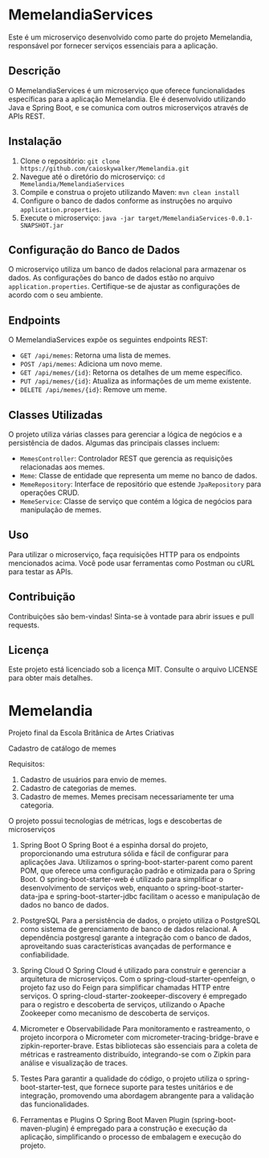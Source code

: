<!DOCTYPE html>
<html lang="pt-br">
<head>
    <meta charset="UTF-8">
    <meta name="viewport" content="width=device-width, initial-scale=1.0">
    <title>MemelandiaServices</title>
</head>
<body>
    <h1>MemelandiaServices</h1>
    <p>Este é um microserviço desenvolvido como parte do projeto Memelandia, responsável por fornecer serviços essenciais para a aplicação.</p>
    <h2>Descrição</h2>
    <p>O MemelandiaServices é um microserviço que oferece funcionalidades específicas para a aplicação Memelandia. Ele é desenvolvido utilizando Java e Spring Boot, e se comunica com outros microserviços através de APIs REST.</p>
    <h2>Instalação</h2>
    <ol>
        <li>Clone o repositório: <code>git clone https://github.com/caioskywalker/Memelandia.git</code></li>
        <li>Navegue até o diretório do microserviço: <code>cd Memelandia/MemelandiaServices</code></li>
        <li>Compile e construa o projeto utilizando Maven: <code>mvn clean install</code></li>
        <li>Configure o banco de dados conforme as instruções no arquivo <code>application.properties</code>.</li>
        <li>Execute o microserviço: <code>java -jar target/MemelandiaServices-0.0.1-SNAPSHOT.jar</code></li>
    </ol>
    <h2>Configuração do Banco de Dados</h2>
    <p>O microserviço utiliza um banco de dados relacional para armazenar os dados. As configurações do banco de dados estão no arquivo <code>application.properties</code>. Certifique-se de ajustar as configurações de acordo com o seu ambiente.</p>
    <h2>Endpoints</h2>
    <p>O MemelandiaServices expõe os seguintes endpoints REST:</p>
    <ul>
        <li><code>GET /api/memes</code>: Retorna uma lista de memes.</li>
        <li><code>POST /api/memes</code>: Adiciona um novo meme.</li>
        <li><code>GET /api/memes/{id}</code>: Retorna os detalhes de um meme específico.</li>
        <li><code>PUT /api/memes/{id}</code>: Atualiza as informações de um meme existente.</li>
        <li><code>DELETE /api/memes/{id}</code>: Remove um meme.</li>
    </ul>
    <h2>Classes Utilizadas</h2>
    <p>O projeto utiliza várias classes para gerenciar a lógica de negócios e a persistência de dados. Algumas das principais classes incluem:</p>
    <ul>
        <li><code>MemesController</code>: Controlador REST que gerencia as requisições relacionadas aos memes.</li>
        <li><code>Meme</code>: Classe de entidade que representa um meme no banco de dados.</li>
        <li><code>MemeRepository</code>: Interface de repositório que estende <code>JpaRepository</code> para operações CRUD.</li>
        <li><code>MemeService</code>: Classe de serviço que contém a lógica de negócios para manipulação de memes.</li>
    </ul>
    <h2>Uso</h2>
    <p>Para utilizar o microserviço, faça requisições HTTP para os endpoints mencionados acima. Você pode usar ferramentas como Postman ou cURL para testar as APIs.</p>
    <h2>Contribuição</h2>
    <p>Contribuições são bem-vindas! Sinta-se à vontade para abrir issues e pull requests.</p>
    <h2>Licença</h2>
    <p>Este projeto está licenciado sob a licença MIT. Consulte o arquivo LICENSE para obter mais detalhes.</p>
</body>
</html>



# Memelandia
Projeto final da Escola Britânica de Artes Criativas

Cadastro de catálogo de memes

Requisitos:
1. Cadastro de usuários para envio de memes. 
2. Cadastro de categorias de memes. 
3. Cadastro de memes. Memes precisam necessariamente ter uma categoria.

  O projeto possui tecnologias de métricas, logs e descobertas de microserviços 

  1. Spring Boot
O Spring Boot é a espinha dorsal do projeto, proporcionando uma estrutura sólida e fácil de configurar para aplicações Java. Utilizamos o spring-boot-starter-parent como parent POM, que oferece uma configuração padrão e otimizada para o Spring Boot. O spring-boot-starter-web é utilizado para simplificar o desenvolvimento de serviços web, enquanto o spring-boot-starter-data-jpa e spring-boot-starter-jdbc facilitam o acesso e manipulação de dados no banco de dados.

2. PostgreSQL
Para a persistência de dados, o projeto utiliza o PostgreSQL como sistema de gerenciamento de banco de dados relacional. A dependência postgresql garante a integração com o banco de dados, aproveitando suas características avançadas de performance e confiabilidade.

3. Spring Cloud
O Spring Cloud é utilizado para construir e gerenciar a arquitetura de microserviços. Com o spring-cloud-starter-openfeign, o projeto faz uso do Feign para simplificar chamadas HTTP entre serviços. O spring-cloud-starter-zookeeper-discovery é empregado para o registro e descoberta de serviços, utilizando o Apache Zookeeper como mecanismo de descoberta de serviços.

4. Micrometer e Observabilidade
Para monitoramento e rastreamento, o projeto incorpora o Micrometer com micrometer-tracing-bridge-brave e zipkin-reporter-brave. Estas bibliotecas são essenciais para a coleta de métricas e rastreamento distribuído, integrando-se com o Zipkin para análise e visualização de traces.

5. Testes
Para garantir a qualidade do código, o projeto utiliza o spring-boot-starter-test, que fornece suporte para testes unitários e de integração, promovendo uma abordagem abrangente para a validação das funcionalidades.

6. Ferramentas e Plugins
O Spring Boot Maven Plugin (spring-boot-maven-plugin) é empregado para a construção e execução da aplicação, simplificando o processo de embalagem e execução do projeto.
